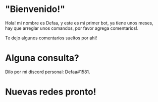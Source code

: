 # "Bienvenido!"

Hola! mi nombre es Defaa, y este es mi primer bot, ya tiene unos meses, hay que arreglar unos comandos, por favor agrega comentarios!.

Te dejo algunos comentarios sueltos por ahi!

# Alguna consulta?
Dilo por mi discord personal: Defaa#1581.

# Nuevas redes pronto! 
